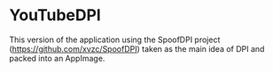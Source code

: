# YouTubeDPI
This version of the application using the SpoofDPI project (https://github.com/xvzc/SpoofDPI) taken as the main idea of ​​DPI and packed into an AppImage.
